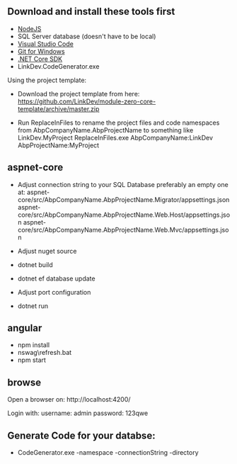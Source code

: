 ## Download and install these tools first
- [NodeJS](https://nodejs.org/en/download/)
- SQL Server database (doesn't have to be local)
- [Visual Studio Code](https://code.visualstudio.com/download)
- [Git for Windows](https://git-scm.com/download/win)
- [.NET Core SDK](https://download.microsoft.com/download/B/9/F/B9F1AF57-C14A-4670-9973-CDF47209B5BF/dotnet-dev-win-x64.1.0.4.exe)
- LinkDev.CodeGenerator.exe
 
Using the project template:
- Download the project template from here: https://github.com/LinkDev/module-zero-core-template/archive/master.zip

- Run ReplaceInFiles to rename the project files and code namespaces from AbpCompanyName.AbpProjectName to something like LinkDev.MyProject
ReplaceInFiles.exe AbpCompanyName:LinkDev AbpProjectName:MyProject

## aspnet-core

- Adjust connection string to your SQL Database preferably an empty one at:
aspnet-core/src/AbpCompanyName.AbpProjectName.Migrator/appsettings.json
aspnet-core/src/AbpCompanyName.AbpProjectName.Web.Host/appsettings.json
aspnet-core/src/AbpCompanyName.AbpProjectName.Web.Mvc/appsettings.json

- Adjust nuget source
- dotnet build
- dotnet ef database update
- Adjust port configuration
- dotnet run

## angular

- npm install
- nswag\refresh.bat
- npm start

## browse
Open a browser on: http://localhost:4200/

Login with:
username: admin
password: 123qwe

## Generate Code for your databse:
- CodeGenerator.exe -namespace <namespace> -connectionString <connectionString> -directory <repo-root>

